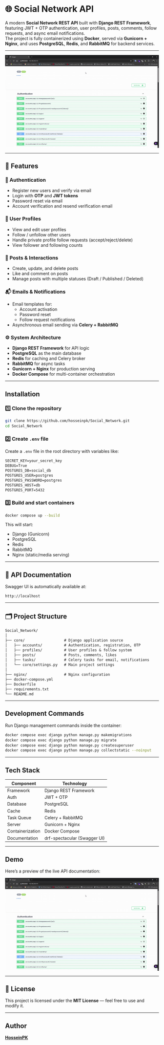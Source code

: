# 🌐 Social Network API

A modern **Social Network REST API** built with **Django REST Framework**, featuring JWT + OTP authentication, user profiles, posts, comments, follow requests, and async email notifications.  
The project is fully containerized using **Docker**, served via **Gunicorn + Nginx**, and uses **PostgreSQL**, **Redis**, and **RabbitMQ** for backend services.

---

![Demo](./ezgif-16cd5b19917ef6.gif)

---

## 🚀 Features

### 🔐 Authentication
- Register new users and verify via email
- Login with **OTP** and **JWT tokens**
- Password reset via email
- Account verification and resend verification email

### 👤 User Profiles
- View and edit user profiles
- Follow / unfollow other users
- Handle private profile follow requests (accept/reject/delete)
- View follower and following counts

### 📝 Posts & Interactions
- Create, update, and delete posts
- Like and comment on posts
- Manage posts with multiple statuses (Draft / Published / Deleted)

### 📬 Emails & Notifications
- Email templates for:
  - Account activation
  - Password reset
  - Follow request notifications  
- Asynchronous email sending via **Celery + RabbitMQ**

### ⚙️ System Architecture
- **Django REST Framework** for API logic  
- **PostgreSQL** as the main database  
- **Redis** for caching and Celery broker  
- **RabbitMQ** for async tasks  
- **Gunicorn + Nginx** for production serving  
- **Docker Compose** for multi-container orchestration  

---

##  Installation

### 1️⃣ Clone the repository
```bash
git clone https://github.com/hosseinpk/Social_Network.git
cd Social_Network
```

### 2️⃣ Create `.env` file
Create a `.env` file in the root directory with variables like:
```env
SECRET_KEY=your_secret_key
DEBUG=True
POSTGRES_DB=social_db
POSTGRES_USER=postgres
POSTGRES_PASSWORD=postgres
POSTGRES_HOST=db
POSTGRES_PORT=5432
```

### 3️⃣ Build and start containers
```bash
docker compose up --build
```

This will start:
- Django (Gunicorn)
- PostgreSQL
- Redis
- RabbitMQ
- Nginx (static/media serving)

---

## 🧠 API Documentation

Swagger UI is automatically available at:
```
http://localhost
```

---

## 🗂️ Project Structure
```
Social_Network/
│
├── core/                  # Django application source
│   ├── accounts/          # Authentication, registration, OTP
│   ├── profiles/          # User profiles & follow system
│   ├── posts/             # Posts, comments, likes
│   ├── tasks/             # Celery tasks for email, notifications
│   └── core/settings.py   # Main project settings
│
├── nginx/                 # Nginx configuration
├── docker-compose.yml
├── Dockerfile
├── requirements.txt
└── README.md
```

---

##  Development Commands
Run Django management commands inside the container:
```bash
docker compose exec django python manage.py makemigrations
docker compose exec django python manage.py migrate
docker compose exec django python manage.py createsuperuser
docker compose exec django python manage.py collectstatic --noinput
```

---

##  Tech Stack

| Component | Technology |
|------------|-------------|
| Framework | Django REST Framework |
| Auth | JWT + OTP |
| Database | PostgreSQL |
| Cache | Redis |
| Task Queue | Celery + RabbitMQ |
| Server | Gunicorn + Nginx |
| Containerization | Docker Compose |
| Documentation | drf-spectacular (Swagger UI) |

---

##  Demo

Here’s a preview of the live API documentation:

![Swagger Demo](./ezgif-16cd5b19917ef6.gif)

---

## 📄 License
This project is licensed under the **MIT License** — feel free to use and modify it.

---

##  Author
**[HosseinPK](https://github.com/hosseinpk)**  

